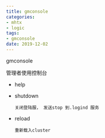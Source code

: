 ```yaml
---
title: gmconsole
categories:
- mhtx
- logic
tags:
- gmconsole
date: 2019-12-02
---
```


gmconsole

管理者使用控制台

- help

- shutdown

  `关闭登陆服， 发送stop 到.logind 服务`

- reload

  `重新载入cluster`